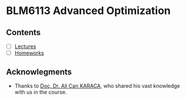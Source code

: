 # BLM6113 Advanced Optimization

## Contents

- [ ] [Lectures](01-Lectures/readme.md)
- [ ] [Homeworks](02-Homeworks/readme.md)

## Acknowlegments

* Thanks to [Doç. Dr. Ali Can KARACA](https://scholar.google.com.tr/citations?user=KVU5O6gAAAAJ), who shared his vast knowledge with us in the course.
